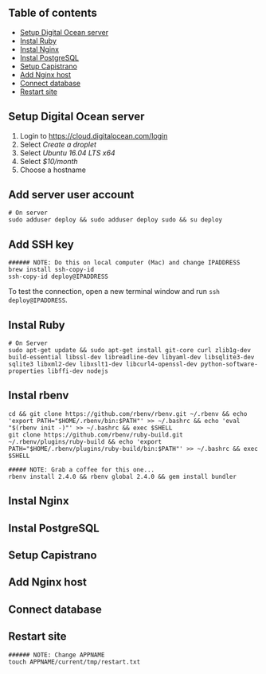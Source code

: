 ## Table of contents

- [Setup Digital Ocean server](#setup-digital-ocean-server)
- [Instal Ruby](#instal-ruby)
- [Instal Nginx](#instal-nginx)
- [Instal PostgreSQL](#instal-postgresql)
- [Setup Capistrano](#setup-capistrano)
- [Add Nginx host](#add-nginx-host)
- [Connect database](#connect-database)
- [Restart site](#restart-site)

## Setup Digital Ocean server

1. Login to https://cloud.digitalocean.com/login 
1. Select *Create a droplet* 
1. Select *Ubuntu 16.04 LTS x64*
1. Select *$10/month*
1. Choose a hostname

## Add server user account

```shell
# On server
sudo adduser deploy && sudo adduser deploy sudo && su deploy
```

## Add SSH key

```shell
###### NOTE: Do this on local computer (Mac) and change IPADDRESS
brew install ssh-copy-id
ssh-copy-id deploy@IPADDRESS
```

To test the connection, open a new terminal window and run `ssh deploy@IPADDRESS`.

## Instal Ruby

```shell
# On Server
sudo apt-get update && sudo apt-get install git-core curl zlib1g-dev build-essential libssl-dev libreadline-dev libyaml-dev libsqlite3-dev sqlite3 libxml2-dev libxslt1-dev libcurl4-openssl-dev python-software-properties libffi-dev nodejs
```

## Instal rbenv

```shell
cd && git clone https://github.com/rbenv/rbenv.git ~/.rbenv && echo 'export PATH="$HOME/.rbenv/bin:$PATH"' >> ~/.bashrc && echo 'eval "$(rbenv init -)"' >> ~/.bashrc && exec $SHELL 
git clone https://github.com/rbenv/ruby-build.git ~/.rbenv/plugins/ruby-build && echo 'export PATH="$HOME/.rbenv/plugins/ruby-build/bin:$PATH"' >> ~/.bashrc && exec $SHELL 

##### NOTE: Grab a coffee for this one...
rbenv install 2.4.0 && rbenv global 2.4.0 && gem install bundler
```

## Instal Nginx

## Instal PostgreSQL

## Setup Capistrano

## Add Nginx host

## Connect database

## Restart site

```shell
###### NOTE: Change APPNAME
touch APPNAME/current/tmp/restart.txt
```

